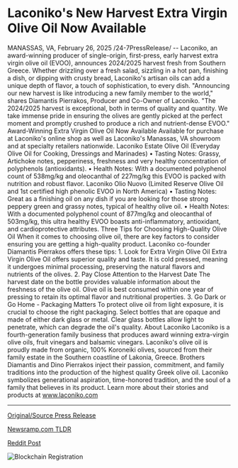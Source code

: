 # Laconiko's New Harvest Extra Virgin Olive Oil Now Available

MANASSAS, VA, February 26, 2025 /24-7PressRelease/ -- Laconiko, an award-winning producer of single-origin, first-press, early harvest extra virgin olive oil (EVOO), announces 2024/2025 harvest fresh from Southern Greece. Whether drizzling over a fresh salad, sizzling in a hot pan, finishing a dish, or dipping with crusty bread, Laconiko's artisan oils can add a unique depth of flavor, a touch of sophistication, to every dish.  "Announcing our new harvest is like introducing a new family member to the world," shares Diamantis Pierrakos, Producer and Co-Owner of Laconiko. "The 2024/2025 harvest is exceptional, both in terms of quality and quantity. We take immense pride in ensuring the olives are gently picked at the perfect moment and promptly crushed to produce a rich and nutrient-dense EVOO."  Award-Winning Extra Virgin Olive Oil Now Available Available for purchase at Laconiko's online shop as well as Laconiko's Manassas, VA showroom and at specialty retailers nationwide.  Laconiko Estate Olive Oil (Everyday Olive Oil for Cooking, Dressings and Marinades)  •	Tasting Notes: Grassy, Artichoke notes, pepperiness, freshness and very healthy concentration of polyphenols (antioxidants). •	Health Notes: With a documented polyphenol count of 538mg/kg and oleocanthal of 227mg/kg this EVOO is packed with nutrition and robust flavor.   Laconiko Olio Nuovo (Limited Reserve Olive Oil and 1st certified high phenolic EVOO in North America)  •	Tasting Notes: Great as a finishing oil on any dish if you are looking for those strong peppery green and grassy notes, typical of healthy olive oil.  •	Health Notes: With a documented polyphenol count of 877mg/kg and oleocanthal of 503mg/kg, this ultra healthy EVOO boasts anti-inflammatory, antioxidant, and cardioprotective attributes.   Three Tips for Choosing High-Quality Olive Oil When it comes to choosing olive oil, there are key factors to consider ensuring you are getting a high-quality product. Laconiko co-founder Diamantis Pierrakos offers these tips:  1. Look for Extra Virgin Olive Oil  Extra Virgin Olive Oil offers superior quality and taste. It is cold pressed, meaning it undergoes minimal processing, preserving the natural flavors and nutrients of the olives.   2. Pay Close Attention to the Harvest Date The harvest date on the bottle provides valuable information about the freshness of the olive oil. Olive oil is best consumed within one year of pressing to retain its optimal flavor and nutritional properties.   3. Go Dark or Go Home - Packaging Matters To protect olive oil from light exposure, it is crucial to choose the right packaging. Select bottles that are opaque and made of either dark glass or metal. Clear glass bottles allow light to penetrate, which can degrade the oil's quality.  About Laconiko Laconiko is a fourth-generation family business that produces award winning extra-virgin olive oils, fruit vinegars and balsamic vinegars. Laconiko's olive oil is proudly made from organic, 100% Koroneiki olives, sourced from their family estate in the Southern coastline of Lakonia, Greece.   Brothers Diamantis and Dino Pierrakos inject their passion, commitment, and family traditions into the production of the highest quality Greek olive oil. Laconiko symbolizes generational aspiration, time-honored tradition, and the soul of a family that believes in its product. Learn more about their stories and products at www.laconiko.com 

---

[Original/Source Press Release](https://www.24-7pressrelease.com/press-release/520101/laconikos-new-harvest-extra-virgin-olive-oil-now-available)
                    

[Newsramp.com TLDR](https://newsramp.com/curated-news/laconiko-unveils-new-harvest-of-award-winning-extra-virgin-olive-oil-from-southern-greece/666ec2543898c86caed5395d28f20ba7) 

 



[Reddit Post](https://www.reddit.com/r/AwardsAndRecognition/comments/1iz13a4/laconiko_unveils_new_harvest_of_awardwinning/) 



![Blockchain Registration](https://cdn.newsramp.app/24-7PressRelease/qrcode/252/26/wamcohyS.webp)